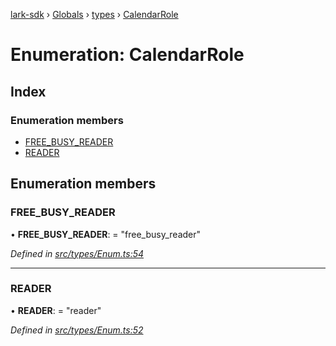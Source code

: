 [lark-sdk](../README.md) › [Globals](../globals.md) › [types](../modules/types.md) › [CalendarRole](types.calendarrole.md)

# Enumeration: CalendarRole

## Index

### Enumeration members

* [FREE_BUSY_READER](types.calendarrole.md#free_busy_reader)
* [READER](types.calendarrole.md#reader)

## Enumeration members

###  FREE_BUSY_READER

• **FREE_BUSY_READER**: = "free_busy_reader"

*Defined in [src/types/Enum.ts:54](https://github.com/TbhT/lark-sdk/blob/e3605bb/src/types/Enum.ts#L54)*

___

###  READER

• **READER**: = "reader"

*Defined in [src/types/Enum.ts:52](https://github.com/TbhT/lark-sdk/blob/e3605bb/src/types/Enum.ts#L52)*
